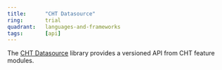 ```yaml
---
title:      "CHT Datasource"
ring:       trial
quadrant:   languages-and-frameworks
tags:       [api]
---
```


The [CHT Datasource](https://docs.communityhealthtoolkit.org/cht-datasource/) library provides a versioned API from CHT feature modules.
